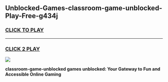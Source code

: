 
## Unblocked-Games-classroom-game-unblocked-Play-Free-g434j
<h3>
<a href="https://premium76.site?title=classroom-game-unblocked&ref=18A1">CLICK TO PLAY</a></h3>
<hr>

<h3>
<a href="https://premium76.site?title=classroom-game-unblocked&ref=18A1">CLICK 2 PLAY</a>
  
</h3>

<a href="https://premium76.site?title=classroom-game-unblocked&ref=18A1"><img src="https://clearcache.store/games.png"></a>


**classroom-game-unblocked games unblocked: Your Gateway to Fun and Accessible Online Gaming**
